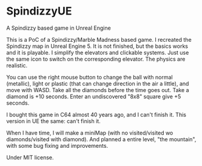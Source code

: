 # SpindizzyUE
A Spindizzy based game in Unreal Engine

This is a PoC of a Spindizzy/Marble Madness based game. I recreated the Spindizzy map in Unreal Engine 5. It is not finished, but the basics works and it is playable.
I simplify the elevators and clickable systems. Just use the same icon to switch on the corresponding elevator. The physics are realistic.

You can use the right mouse button to change the ball with normal (metallic), light or plastic (that can change direction in the air a little), and move with WASD. Take all the diamonds before the time goes out. Take a diamond is +10 seconds. Enter an undiscovered "8x8" square give +5 seconds.

I bought this game in C64 almost 40 years ago, and I can't finish it. This version in UE the same: can't finish it.

When I have time, I will make a miniMap (with no visited/visited wo diamonds/visited with diamond). And planned a entire level, "the mountain", with some bug fixing and improvements.

Under MIT license.

